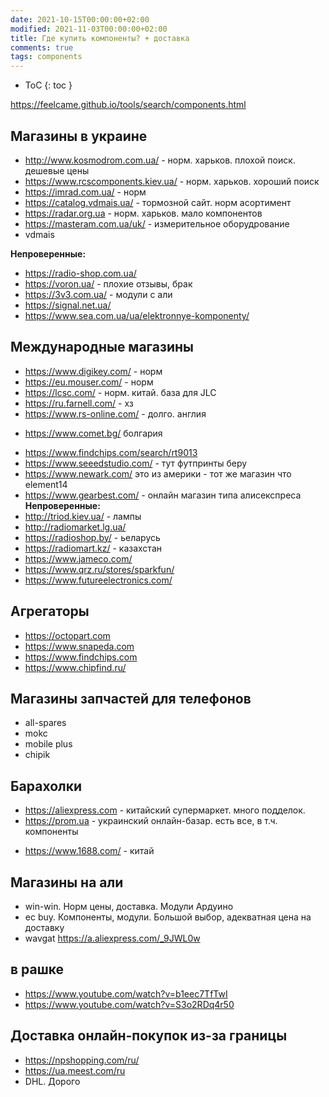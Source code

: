 ```yaml
---
date: 2021-10-15T00:00:00+02:00
modified: 2021-11-03T00:00:00+02:00
title: Где купить компоненты? + доставка
comments: true
tags: components
---
```



- ToC
{: toc }


<https://feelcame.github.io/tools/search/components.html>

## Магазины в украине
* <http://www.kosmodrom.com.ua/> - норм. харьков. плохой поиск. дешевые цены
* <https://www.rcscomponents.kiev.ua/> - норм. харьков. хороший поиск
* <https://imrad.com.ua/> - норм
* <https://catalog.vdmais.ua/> - тормозной сайт. норм асортимент
* <https://radar.org.ua> - норм. харьков. мало компонентов
* <https://masteram.com.ua/uk/> - измерительное оборудрование
* vdmais

**Непроверенные:**
* <https://radio-shop.com.ua/>
* <https://voron.ua/> - плохие отзывы, брак
* <https://3v3.com.ua/> - модули с али
* <https://signal.net.ua/> 
* <https://www.sea.com.ua/ua/elektronnye-komponenty/>


## Международные магазины
* <https://www.digikey.com/> - норм
* <https://eu.mouser.com/> - норм 
* <https://lcsc.com/> - норм. китай. база для JLC
* <https://ru.farnell.com/> - хз
* <https://www.rs-online.com/> - долго. англия
- <https://www.comet.bg/> болгария
* <https://www.findchips.com/search/rt9013>
* <https://www.seeedstudio.com/> - тут футпринты беру
* <https://www.newark.com/> это из америки - тот же магазин что element14
* <https://www.gearbest.com/> - онлайн магазин типа алисекспреса
**Непроверенные:**
* <http://triod.kiev.ua/> - лампы
* <http://radiomarket.lg.ua/> 
* <https://radioshop.by/> - ьеларусь
* <https://radiomart.kz/> - казахстан
* <https://www.jameco.com/>
* <https://www.qrz.ru/stores/sparkfun/>
* <https://www.futureelectronics.com/>

## Агрегаторы
- <https://octopart.com>
- <https://www.snapeda.com>
- <https://www.findchips.com>
- <https://www.chipfind.ru/>

## Магазины запчастей для телефонов
- all-spares
- mokc
- mobile plus
- chipik

## Барахолки
* <https://aliexpress.com> - китайский супермаркет. много подделок.
* <https://prom.ua> - украинский онлайн-базар. есть все, в т.ч. компоненты
- <https://www.1688.com/> - китай

## Магазины на али
- win-win. Норм цены, доставка. Модули Ардуино
- ec buy. Компоненты, модули. Большой выбор, адекватная цена на доставку
- wavgat https://a.aliexpress.com/_9JWL0w

## в рашке
- <https://www.youtube.com/watch?v=b1eec7TfTwI>
- <https://www.youtube.com/watch?v=S3o2RDq4r50>


## Доставка онлайн-покупок из-за границы

- <https://npshopping.com/ru/>
- <https://ua.meest.com/ru>
- DHL. Дорого
